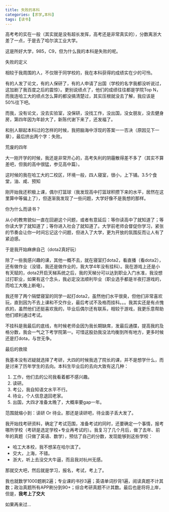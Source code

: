 ```yaml
---
title: 失败的本科
categories: [求学,本科]
tags: [读书]     
---
```


高考考的实在一般（其实就是没有超长发挥，高考还是非常真实的），分数离浙大差了一点，于是去了哈尔滨工业大学。

这是所好大学，985，C9，但为什么我的本科是失败的呢。

失败的定义

相较于我周围的人，不仅限于同学校的，我在本科获得的成绩实在少的可怜。

有的人发了论文，有的人保研了，有的人申请了出国（学校的名字我都没听说过，这加剧了我百度之后的震惊）。更别说绩点了，他们的成绩往往都是学院Top N，而我连哈工大的绩点怎么算的都没搞清楚过，其实压根就没去了解，我应该是50%往下吧。

而我，没有论文，没去实验室，没保研，没找工作，没出国，没女朋友，没去健身房，第四年因为年龄大了，新陈代谢下来了，还发福了。

和别人聊起本科过的怎样的时候，我把脑海中浮现的答案一一否决（原因见下一章），最后挤出两个字：失败。

荒废的四年

大一刚开学的时候，我还是非常开心的，高考失利的阴霾散得差不多了（其实不算差吧，但我的高中很猛，参见高中篇）。

这时候的我在哈工大的二校区，环境一般，四人寝室，很小，上下铺。3.5个食堂，油、咸、预知

刚开始我还积极上课，偶尔打篮球（我发现高中打篮球积攒下来的水平，居然在这里算中等偏上了），但逐渐我发现了一些问题，大学好像不是我想的那样。

你为什么而读书？

从小的教育貌似一直在回避这个问题，或者有意延后：等你读高中了就知道了；等你读大学了就知道了；等你进入社会了就知道了。大学前老师会督促你学习，紧张的节奏会让你一时间忘记这个问题，但进入了大学，更为开放的氛围反而让人有了紧迫感。



于是我开始麻痹自己（dota2真好玩）

除了一些我感兴趣的课，其他一概不去，就在寝室打dota2，看直播（看dota2），还有做作业（没错，我还是做作业的，我大学4年没有挂科）。我在游戏上还是小有天赋的，dota2开启天梯系统之后，我的天梯分可以达到职业入门水准，我没想过打职业，如果有这个念头，我必定没法顺利毕业（职业选手都是半夜打游戏的，而哈工大晚上断电）。

我还带了两个隔壁寝室的同学一起打dota2，虽然他们水平很臭，但他们非常喜欢玩，直到因为不去上课和不交作业，最后考试不及格而挂科。。。我其实还是有点愧疚的，虽然他们还挺喜欢我的，毕业后偶尔还有联系，相较于游戏，我更乐意帮助他们顺利通过考试。

不挂科是我最后的底线，有时候老师会因为我长期缺席，发最后通牒，提高我的及格分数，我会一气之下考学院第一。可惜这股劲我没法均衡到所有地方，更多时候还是打dota，与世无争。

最后的救赎

我基本没有迟疑就选择了考研，大四的时候我选了院长的课，并不是想学什么，而是讨来了历年学生的去向。本科生毕业后的去向大致有这几种：

1. 工作，他们去的公司我看着都不感兴趣。
2. 读研。
3. 考公，我自知语文水平不行。
4. 待业，个人信息退回老家。
5. 出国，大四才准备太晚了，大概率要gap一年。

范围就缩小到：读研 Or 待业。那还是读研吧，待业面子丢大发了。

我开始找考研资料，确定了考试范围，准备考试的同时，还要确定一个事情，报考哪所学校（考研是选定学校+专业再考试的）。我复习了几个月后，做了去年、前年的真题（只做了英语、数学），预估了自己的分数，发现能够到这些学校：

* 哈工大本校，我不想呆在哈尔滨了。
* 交大，上海，不错。
* 浙大，听上去没交大牛逼，而且我对杭州无感。

那就交大吧，然后就是学习，报名，考试，考上了。

我也就数学1000题刷2遍；专业课的书抄3遍；英语单词抄背1遍，阅读真题不计其数；政治真题所有APP刷分到90+；综合考研真题不计其数。最后也是将将上岸，但是，**我考上了交大** 

如果再来过...
